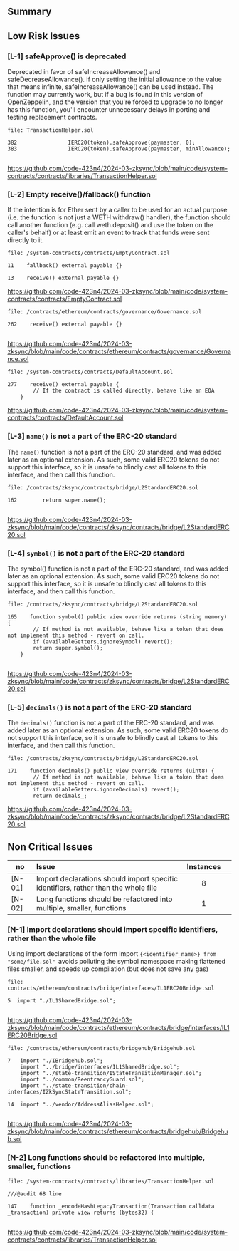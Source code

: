 
## Summary


## Low Risk Issues

### [L-1] safeApprove() is deprecated

Deprecated in favor of safeIncreaseAllowance() and safeDecreaseAllowance(). If only setting the initial allowance to the value that means infinite, safeIncreaseAllowance() can be used instead. The function may currently work, but if a bug is found in this version of OpenZeppelin, and the version that you're forced to upgrade to no longer has this function, you'll encounter unnecessary delays in porting and testing replacement contracts.

```solidity
file: TransactionHelper.sol

382                IERC20(token).safeApprove(paymaster, 0);
383                IERC20(token).safeApprove(paymaster, minAllowance);


```
https://github.com/code-423n4/2024-03-zksync/blob/main/code/system-contracts/contracts/libraries/TransactionHelper.sol


### [L-2] Empty receive()/fallback() function

If the intention is for Ether sent by a caller to be used for an actual purpose (i.e. the function is not just a WETH withdraw() handler), the function should call another function (e.g. call weth.deposit() and use the token on the caller's behalf) or at least emit an event to track that funds were sent directly to it.

```solidity
file: /system-contracts/contracts/EmptyContract.sol

11    fallback() external payable {}

13    receive() external payable {}

```
https://github.com/code-423n4/2024-03-zksync/blob/main/code/system-contracts/contracts/EmptyContract.sol


```solidity
file: /contracts/ethereum/contracts/governance/Governance.sol

262    receive() external payable {}


```
https://github.com/code-423n4/2024-03-zksync/blob/main/code/contracts/ethereum/contracts/governance/Governance.sol


```solidity
file: /system-contracts/contracts/DefaultAccount.sol

277    receive() external payable {
        // If the contract is called directly, behave like an EOA
    }

```
https://github.com/code-423n4/2024-03-zksync/blob/main/code/system-contracts/contracts/DefaultAccount.sol



### [L-3] `name()` is not a part of the ERC-20 standard

The `name()` function is not a part of the ERC-20 standard, and was added later as an optional extension. As such, some valid ERC20 tokens do not support this interface, so it is unsafe to blindly cast all tokens to this interface, and then call this function.

```solidity
file: /contracts/zksync/contracts/bridge/L2StandardERC20.sol

162        return super.name();


```
https://github.com/code-423n4/2024-03-zksync/blob/main/code/contracts/zksync/contracts/bridge/L2StandardERC20.sol


### [L-4] `symbol()` is not a part of the ERC-20 standard


The symbol() function is not a part of the ERC-20 standard, and was added later as an optional extension. As such, some valid ERC20 tokens do not support this interface, so it is unsafe to blindly cast all tokens to this interface, and then call this function.

```solidity
file: /contracts/zksync/contracts/bridge/L2StandardERC20.sol

165    function symbol() public view override returns (string memory) {
        // If method is not available, behave like a token that does not implement this method - revert on call.
        if (availableGetters.ignoreSymbol) revert();
        return super.symbol();
    }


```
https://github.com/code-423n4/2024-03-zksync/blob/main/code/contracts/zksync/contracts/bridge/L2StandardERC20.sol




### [L-5] `decimals()` is not a part of the ERC-20 standard

The `decimals()` function is not a part of the ERC-20 standard, and was added later as an optional extension. As such, some valid ERC20 tokens do not support this interface, so it is unsafe to blindly cast all tokens to this interface, and then call this function.

```solidity
file: /contracts/zksync/contracts/bridge/L2StandardERC20.sol

171    function decimals() public view override returns (uint8) {
        // If method is not available, behave like a token that does not implement this method - revert on call.
        if (availableGetters.ignoreDecimals) revert();
        return decimals_;

```
https://github.com/code-423n4/2024-03-zksync/blob/main/code/contracts/zksync/contracts/bridge/L2StandardERC20.sol


## Non Critical Issues

no | Issue |Instances||
|-|:-|:-:|:-:|
| [N-01] | Import declarations should import specific identifiers, rather than the whole file | 8 | 
| [N-02] | Long functions should be refactored into multiple, smaller, functions | 1 | 



### [N-1] Import declarations should import specific identifiers, rather than the whole file
Using import declarations of the form import `{<identifier_name>} from "some/file.sol" `avoids polluting the symbol namespace making flattened files smaller, and speeds up compilation (but does not save any gas)

```solidity
file: contracts/ethereum/contracts/bridge/interfaces/IL1ERC20Bridge.sol

5  import "./IL1SharedBridge.sol";


```
https://github.com/code-423n4/2024-03-zksync/blob/main/code/contracts/ethereum/contracts/bridge/interfaces/IL1ERC20Bridge.sol


```solidity
file: /contracts/ethereum/contracts/bridgehub/Bridgehub.sol

7   import "./IBridgehub.sol";
    import "../bridge/interfaces/IL1SharedBridge.sol";
    import "../state-transition/IStateTransitionManager.sol";
    import "../common/ReentrancyGuard.sol";
    import "../state-transition/chain-interfaces/IZkSyncStateTransition.sol";

14  import "../vendor/AddressAliasHelper.sol";


```
https://github.com/code-423n4/2024-03-zksync/blob/main/code/contracts/ethereum/contracts/bridgehub/Bridgehub.sol



### [N-2] Long functions should be refactored into multiple, smaller, functions

```solidity
file: /system-contracts/contracts/libraries/TransactionHelper.sol

///@audit 68 line

147    function _encodeHashLegacyTransaction(Transaction calldata _transaction) private view returns (bytes32) {


```
https://github.com/code-423n4/2024-03-zksync/blob/main/code/system-contracts/contracts/libraries/TransactionHelper.sol

